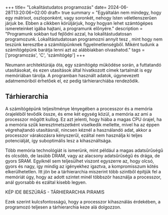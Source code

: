 +++
title= "Lokalitástudatos programozás"
date= 2024-06-28T13:20:06+02:00
draft= true
summary = "Egyáltalán nem mindegy, hogy egy mátrixot, oszloponként, vagy soronkét, nehogy Isten véletlenszerűen járjuk be. Ebben a cikkben körüljárjuk, hogy hogyan lehet számtógépes ismereteinket igába hajtani, a programunk előnyére."
description = "Programunk sokban tud fejlődni azzal, ha lokalitástudatosan programozunk. Lokalitástudatosan programozni annyit tesz , mint hogy nem teszünk keresztbe a számítópünknek figyelmetlenségből. Miként tudunk a számítógépünk barátja lenni azt az alábbiakban olvashatod."
tags = ['programozás', 'C', 'számítógép']
+++

Neumann architektúrája óta, egy számítógép müködése során, a futtatandó utasításokat, és ezen utasítások által hivatkozott címek tartalmát is egy memóriában tárolja. A programban használt adatok, úgynevezett adatmemóriból érhetőek el, ez pedig tárhierarchiába rendeződik.

## Tárhierarchia

A számítógépünk teljesítménye lényegében a processzor és a memória órajeléből tevődik össze, és eme két egység közül, a memória az ami a processzor mögött kullog. Ez azt jelenti, hogy hiába a magas CPU órajel, ha a memória szűk keresztmetszetként viselkedik mellette, mivel ha az éppen végrehajtandó utasításnál, nincsen kéznél a használandó adat, akkor a processzor várakozásra kényszerűl, ezáltal nem használja ki teljes potenciálját, így suboptimális lesz a kihasználtsága.

Több memória technológiát is ismerünk, mint például a magas adatsűrűségű és olcsóbb, de lasúbb DRAM, vagy az alacsony adatsűrűségű és drága, de gyors SRAM. Egyiknél sem teljesülhet viszont egyszerre az, hogy olcsó, gyors és nagy, így mindig az igényekhez igaztva, a kompromisszum kötés elkerülhetetlen. Itt jön be a tárhierarchia miszerint több szintből építjük fel a memóriát úgy, hogy az adott szintet minél többször használja a processzor, anál gyorsabb és ezáltal kisebb legyen. 

KÉP IDE BESZÚRÁS - TÁRHIERARCHIA PIRAMIS

Ezek szerint kulcsfontosságú, hogy a processzor kihasználás érdekében, a programozó teljesen a tárhierarchia keze alá dolgozzon.


